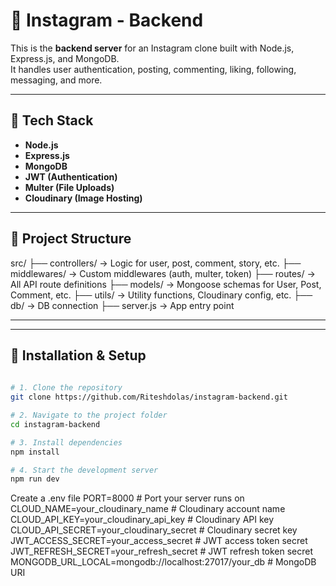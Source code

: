 # 📸 Instagram - Backend

This is the **backend server** for an Instagram clone built with Node.js, Express.js, and MongoDB.  
It handles user authentication, posting, commenting, liking, following, messaging, and more.

---

## 🚀 Tech Stack

- **Node.js**
- **Express.js**
- **MongoDB**
- **JWT (Authentication)**
- **Multer (File Uploads)**
- **Cloudinary (Image Hosting)**

---

## 📁 Project Structure
src/
├── controllers/       → Logic for user, post, comment, story, etc.
├── middlewares/       → Custom middlewares (auth, multer, token)
├── routes/            → All API route definitions 
├── models/            → Mongoose schemas for User, Post, Comment, etc.
├── utils/             → Utility functions, Cloudinary config, etc.
├── db/                → DB connection
├── server.js           → App entry point

---


---

## 🔧 Installation & Setup

```bash
 
# 1. Clone the repository
git clone https://github.com/Riteshdolas/instagram-backend.git

# 2. Navigate to the project folder
cd instagram-backend

# 3. Install dependencies
npm install

# 4. Start the development server
npm run dev

```
Create a .env file
PORT=8000                              # Port your server runs on
CLOUD_NAME=your_cloudinary_name        # Cloudinary account name
CLOUD_API_KEY=your_cloudinary_api_key  # Cloudinary API key
CLOUD_API_SECRET=your_cloudinary_secret # Cloudinary secret key
JWT_ACCESS_SECRET=your_access_secret    # JWT access token secret
JWT_REFRESH_SECRET=your_refresh_secret  # JWT refresh token secret
MONGODB_URL_LOCAL=mongodb://localhost:27017/your_db # MongoDB URI
